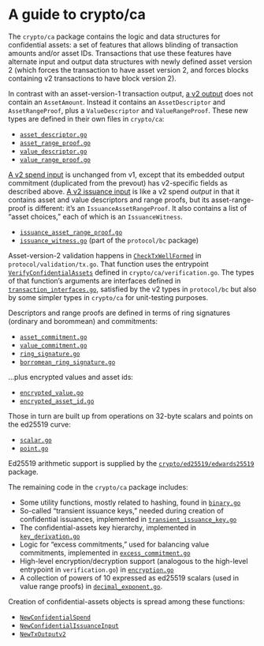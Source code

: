 A guide to crypto/ca
====================

The `crypto/ca` package contains the logic and data structures for
confidential assets: a set of features that allows blinding of
transaction amounts and/or asset IDs. Transactions that use these
features have alternate input and output data structures with newly
defined asset version 2 (which forces the transaction to have asset
version 2, and forces blocks containing v2 transactions to have block
version 2).

In contrast with an asset-version-1 transaction output,
[a v2 output](https://github.com/chain/chain-stealth/blob/d953f2f4d803122a7073e234c841314740eda80a/protocol/bc/outputv2.go#L12)
does not contain an `AssetAmount`. Instead it contains an
`AssetDescriptor` and `AssetRangeProof`, plus a `ValueDescriptor` and
`ValueRangeProof`. These new types are defined in their own files in
`crypto/ca`:
- [`asset_descriptor.go`](https://github.com/chain/chain-stealth/blob/confidential-assets/crypto/ca/asset_descriptor.go)
- [`asset_range_proof.go`](https://github.com/chain/chain-stealth/blob/confidential-assets/crypto/ca/asset_range_proof.go)
- [`value_descriptor.go`](https://github.com/chain/chain-stealth/blob/confidential-assets/crypto/ca/value_descriptor.go)
- [`value_range_proof.go`](https://github.com/chain/chain-stealth/blob/confidential-assets/crypto/ca/value_range_proof.go)

[A v2 spend input](https://github.com/chain/chain-stealth/blob/d953f2f4d803122a7073e234c841314740eda80a/protocol/bc/spend.go#L10)
is unchanged from v1, except that its embedded output commitment
(duplicated from the prevout) has v2-specific fields as described
above. [A v2 issuance input](https://github.com/chain/chain-stealth/blob/d953f2f4d803122a7073e234c841314740eda80a/protocol/bc/issuance2.go#L13)
is like a v2 spend _output_ in that it contains asset and value
descriptors and range proofs, but its asset-range-proof is different:
it’s an `IssuanceAssetRangeProof`. It also contains a list of “asset
choices,” each of which is an `IssuanceWitness`.
- [`issuance_asset_range_proof.go`](https://github.com/chain/chain-stealth/blob/confidential-assets/crypto/ca/issuance_asset_range_proof.go)
- [`issuance_witness.go`](https://github.com/chain/chain-stealth/blob/confidential-assets/protocol/bc/issuance_witness.go) (part of the `protocol/bc` package)

Asset-version-2 validation happens in
[`CheckTxWellFormed`](https://github.com/chain/chain-stealth/blob/3ba5d81af52ada530a4143fc048de8ab121e67ee/protocol/validation/tx.go#L89)
in `protocol/validation/tx.go`. That function uses the entrypoint
[`VerifyConfidentialAssets`](https://github.com/chain/chain-stealth/blob/d953f2f4d803122a7073e234c841314740eda80a/crypto/ca/verification.go#L89)
defined in `crypto/ca/verification.go`.  The types of that function’s
arguments are interfaces defined in
[`transaction_interfaces.go`](https://github.com/chain/chain-stealth/blob/confidential-assets/crypto/ca/transaction_interfaces.go),
satisfied by the v2 types in `protocol/bc` but also by some simpler
types in `crypto/ca` for unit-testing purposes.

Descriptors and range proofs are defined in terms of ring signatures
(ordinary and borommean) and commitments:
- [`asset_commitment.go`](https://github.com/chain/chain-stealth/blob/confidential-assets/crypto/ca/asset_commitment.go)
- [`value_commitment.go`](https://github.com/chain/chain-stealth/blob/confidential-assets/crypto/ca/value_commitment.go)
- [`ring_signature.go`](https://github.com/chain/chain-stealth/blob/confidential-assets/crypto/ca/ring_signature.go)
- [`borromean_ring_signature.go`](https://github.com/chain/chain-stealth/blob/confidential-assets/crypto/ca/borromean_ring_signature.go)

...plus encrypted values and asset ids:
- [`encrypted_value.go`](https://github.com/chain/chain-stealth/blob/confidential-assets/crypto/ca/encrypted_value.go)
- [`encrypted_asset_id.go`](https://github.com/chain/chain-stealth/blob/confidential-assets/crypto/ca/encrypted_asset_id.go)

Those in turn are built up from operations on 32-byte scalars and
points on the ed25519 curve:
- [`scalar.go`](https://github.com/chain/chain-stealth/blob/confidential-assets/crypto/ca/scalar.go)
- [`point.go`](https://github.com/chain/chain-stealth/blob/confidential-assets/crypto/ca/point.go)

Ed25519 arithmetic support is supplied by the
[`crypto/ed25519/edwards25519`](https://github.com/chain/chain-stealth/tree/confidential-assets/crypto/ed25519/edwards25519)
package.

The remaining code in the `crypto/ca` package includes:
- Some utility functions, mostly related to hashing, found in [`binary.go`](https://github.com/chain/chain-stealth/blob/confidential-assets/crypto/ca/binary.go)
- So-called “transient issuance keys,” needed during creation of confidential issuances, implemented in [`transient_issuance_key.go`](https://github.com/chain/chain-stealth/blob/confidential-assets/crypto/ca/transient_issuance_key.go)
- The confidential-assets key hierarchy, implemented in [`key_derivation.go`](https://github.com/chain/chain-stealth/blob/confidential-assets/crypto/ca/key_derivation.go)
- Logic for “excess commitments,” used for balancing value commitments, implemented in [`excess_commitment.go`](https://github.com/chain/chain-stealth/blob/confidential-assets/crypto/ca/excess_commitment.go)
- High-level encryption/decryption support (analogous to the high-level entrypoint in `verification.go`) in [`encryption.go`](https://github.com/chain/chain-stealth/blob/confidential-assets/crypto/ca/encryption.go)
- A collection of powers of 10 expressed as ed25519 scalars (used in value range proofs) in [`decimal_exponent.go`](https://github.com/chain/chain-stealth/blob/confidential-assets/crypto/ca/decimal_exponent.go).

Creation of confidential-assets objects is spread among these functions:
- [`NewConfidentialSpend`](https://github.com/chain/chain-stealth/blob/d953f2f4d803122a7073e234c841314740eda80a/protocol/bc/txinput.go#L58)
- [`NewConfidentialIssuanceInput`](https://github.com/chain/chain-stealth/blob/d953f2f4d803122a7073e234c841314740eda80a/protocol/bc/txinput.go#L86)
- [`NewTxOutputv2`](https://github.com/chain/chain-stealth/blob/d953f2f4d803122a7073e234c841314740eda80a/protocol/bc/txoutput.go#L57)
